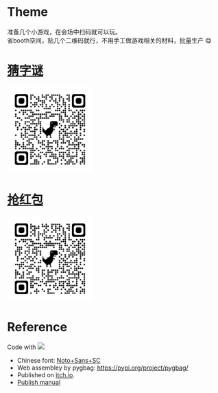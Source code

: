 # Theme
准备几个小游戏，在会场中扫码就可以玩。  
省booth空间，贴几个二维码就行，不用手工做游戏相关的材料，批量生产 😋

# [猜字谜](./quiz/)

<img src=qrcode_fovnull.itch.io_quiz.png  width=200>

# [抢红包](./red_envelope/)
<img src=qrcode_fovnull.itch.io_red.png  width=200>

# Reference
Code with ![](https://img.shields.io/badge/chatGPT-74aa9c?logo=openai&logoColor=white)
- Chinese font: [Noto+Sans+SC](https://fonts.google.com/noto/specimen/Noto+Sans+SC)
- Web assembley by pygbag: https://pypi.org/project/pygbag/
- Published on [itch.io](https://fovnull.itch.io/red-envelope).   
- [Publish manual](https://pygame-web.github.io/wiki/pygbag/itch.io/)